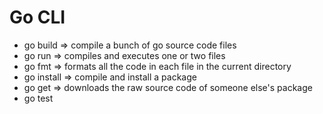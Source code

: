 # Go CLI

- go build => compile a bunch of go source code files
- go run => compiles and executes one or two files
- go fmt => formats all the code in each file in the current directory
- go install => compile and install a package
- go get => downloads the raw source code of someone else's package
- go test
